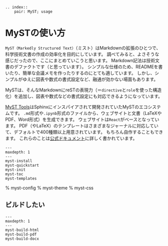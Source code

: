 ```{eval-rst}
.. index::
    pair: MyST; usage
```

# MySTの使い方

``MyST（Markedly Structured Text）``（ミスト）はMarkdownの拡張のひとつで、科学技術文書の作成の効率化を目的にしています。
調べてみると、よさそうな感じだったので、ここにまとめていこうと思います。
Markdown記法は技術文書のデファクトです（と思っています）。
シンプルな仕様のため、READMEを書いたり、簡単な会議メモを作ったりするのにとても適しています。
しかし、シンプルがゆえに図表や数式の書式設定など、融通が効かない場面もあります。

MySTは、そんなMarkdownにreSTの表現力（＝``directive``と``role``を使った構造化）を追加し、図表や数式などの書式設定にも対応できるようになっています。

[MyST Tools](https://mystmd.org/)はSphinxにインスパイアされて開発されていたMySTのエコシステムです。
``.md``形式や``.ipynb``形式のファイルから、ウェブサイトと文書（LaTeXやPDF、Word形式）を生成できます。
ウェブサイトは``React``がベースとなっています。
PDF（やLaTeX）のテンプレートはさまざまなジャーナルに対応していて、デフォルトで400種類以上用意されています。
もちろん自作することもできます。
これらのことは[公式ドキュメント](https://mystmd.org/guide/background)に詳しく書かれています。

```{toctree}
---
maxdepth: 1
---
myst-install
myst-quickstart
myst-init
myst-toc
myst-templates
```

% myst-config
% myst-theme
% myst-css

## ビルドしたい

```{toctree}
---
maxdepth: 1
---
myst-build-html
myst-build-pdf
myst-build-docx
```
